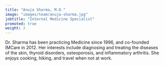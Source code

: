 ```yaml
---
title: "Anuja Sharma, M.D."
image: "images/team/anuja-sharma.jpg"
jobtitle: "Internal Medicine Specialist"
promoted: true
weight: 2
---
```


Dr. Sharma has been practicing Medicine since 1996, and co-founded IMCare in 2012. Her interests include diagnosing and treating the diseases of the skin, thyroid disorders, osteoporosis, and inflammatory arthritis. She enjoys cooking, hiking, and travel when not at work.
